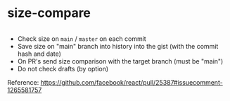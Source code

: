 # size-compare

```yaml
```

- Check size on `main` / `master` on each commit
- Save size on "main" branch into history into the gist (with the commit hash and date)
- On PR's send size comparison with the target branch (must be "main")
- Do not check drafts (by option)

Reference: https://github.com/facebook/react/pull/25387#issuecomment-1265581757
